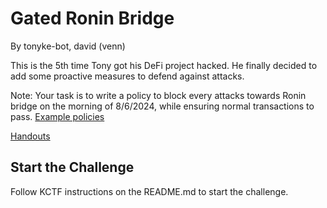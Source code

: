 # Gated Ronin Bridge

By tonyke-bot, david (venn)

This is the 5th time Tony got his DeFi project hacked. He finally decided to add some proactive measures to defend against attacks.

Note: Your task is to write a policy to block every attacks towards Ronin bridge on the morning of 8/6/2024, while ensuring normal transactions to pass. [Example policies](https://github.com/ironblocks/onchain-firewall/tree/main/packages/onchain-firewall/contracts/policies)


[Handouts](https://storage.googleapis.com/blazctf24/venn-gated-ronin-bridge.zip)

## Start the Challenge

Follow KCTF instructions on the README.md to start the challenge.